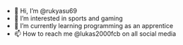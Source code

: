- 👋 Hi, I’m @rukyasu69
- 👀 I’m interested in sports and gaming
- 🌱 I’m currently learning programming as an apprentice
- 📫 How to reach me 
  @lukas2000fcb on all social media
